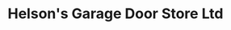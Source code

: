 ---
title: "Helson's Garage Door Store Ltd"
url: /crestwood/helsons-garage-door-store-ltd/
shop: Türen
---